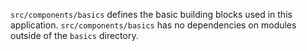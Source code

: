 `src/components/basics` defines the basic building blocks used in this application. `src/components/basics` has no dependencies on modules outside of the `basics` directory.
